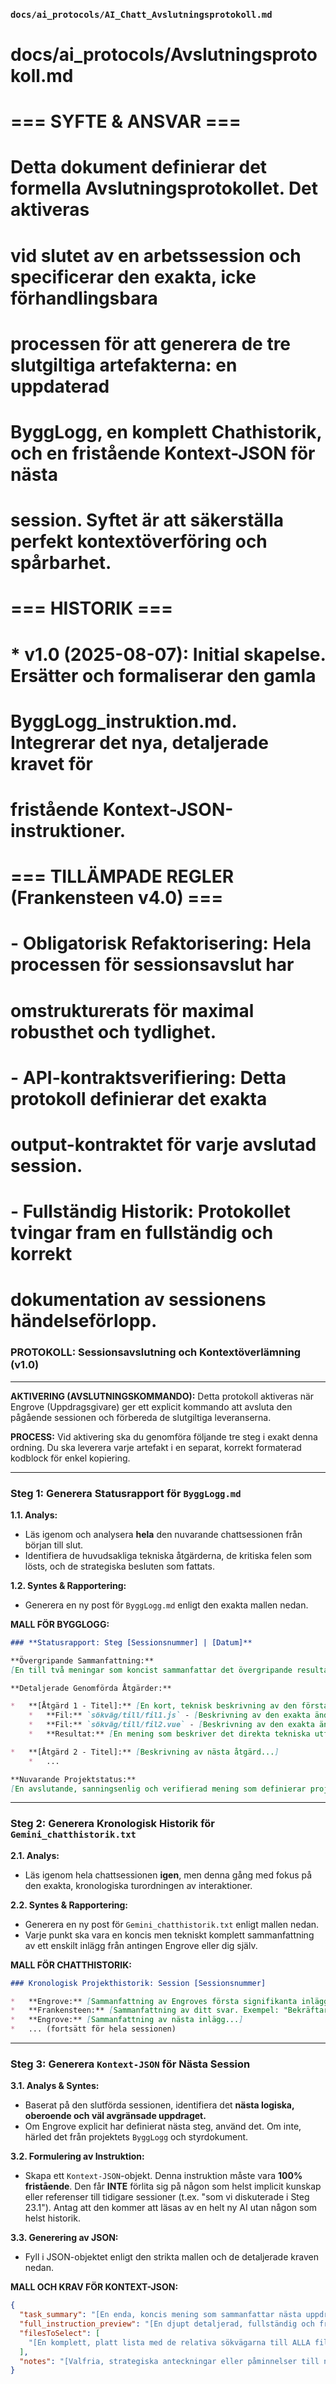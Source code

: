 ### **`docs/ai_protocols/AI_Chatt_Avslutningsprotokoll.md`**

# docs/ai_protocols/Avslutningsprotokoll.md
#
# === SYFTE & ANSVAR ===
# Detta dokument definierar det formella Avslutningsprotokollet. Det aktiveras
# vid slutet av en arbetssession och specificerar den exakta, icke förhandlingsbara
# processen för att generera de tre slutgiltiga artefakterna: en uppdaterad
# ByggLogg, en komplett Chathistorik, och en fristående Kontext-JSON för nästa
# session. Syftet är att säkerställa perfekt kontextöverföring och spårbarhet.
#
# === HISTORIK ===
# * v1.0 (2025-08-07): Initial skapelse. Ersätter och formaliserar den gamla
#   ByggLogg_instruktion.md. Integrerar det nya, detaljerade kravet för
#   fristående Kontext-JSON-instruktioner.
#
# === TILLÄMPADE REGLER (Frankensteen v4.0) ===
# - Obligatorisk Refaktorisering: Hela processen för sessionsavslut har
#   omstrukturerats för maximal robusthet och tydlighet.
# - API-kontraktsverifiering: Detta protokoll definierar det exakta
#   output-kontraktet för varje avslutad session.
# - Fullständig Historik: Protokollet tvingar fram en fullständig och korrekt
#   dokumentation av sessionens händelseförlopp.

### PROTOKOLL: Sessionsavslutning och Kontextöverlämning (v1.0)
--------------------------------------------------------------------------------
**AKTIVERING (AVSLUTNINGSKOMMANDO):**
Detta protokoll aktiveras när Engrove (Uppdragsgivare) ger ett explicit kommando att avsluta den pågående sessionen och förbereda de slutgiltiga leveranserna.

**PROCESS:**
Vid aktivering ska du genomföra följande tre steg i exakt denna ordning. Du ska leverera varje artefakt i en separat, korrekt formaterad kodblock för enkel kopiering.

---

### **Steg 1: Generera Statusrapport för `ByggLogg.md`**

**1.1. Analys:**
   - Läs igenom och analysera **hela** den nuvarande chattsessionen från början till slut.
   - Identifiera de huvudsakliga tekniska åtgärderna, de kritiska felen som lösts, och de strategiska besluten som fattats.

**1.2. Syntes & Rapportering:**
   - Generera en ny post för `ByggLogg.md` enligt den exakta mallen nedan.

**MALL FÖR BYGGLOGG:**
```markdown
### **Statusrapport: Steg [Sessionsnummer] | [Datum]**

**Övergripande Sammanfattning:**
[En till två meningar som koncist sammanfattar det övergripande resultatet eller statusförändringen under sessionen. Exempel: "En kritisk race condition i datalagret har felsökts och åtgärdats, vilket har återställt full funktionalitet i Data Explorer-modulen."]

**Detaljerade Genomförda Åtgärder:**

*   **[Åtgärd 1 - Titel]:** [En kort, teknisk beskrivning av den första stora åtgärden. Exempel: "Grundorsaksanalys och Korrigering av Applikationskrasch"]
    *   **Fil:** `sökväg/till/fil1.js` - [Beskrivning av den exakta ändringen och varför den gjordes.]
    *   **Fil:** `sökväg/till/fil2.vue` - [Beskrivning av den exakta ändringen och varför den gjordes.]
    *   **Resultat:** [En mening som beskriver det direkta tekniska utfallet av denna åtgärd. Exempel: "Den blockerande TypeError-kraschen vid applikationsstart är nu eliminerad."]

*   **[Åtgärd 2 - Titel]:** [Beskrivning av nästa åtgärd...]
    *   ...

**Nuvarande Projektstatus:**
[En avslutande, sanningsenlig och verifierad mening som definierar projektets tillstånd vid slutet av sessionen. Exempel: "Projektet är nu i ett stabilt, körbart tillstånd och är redo för en fokuserad och systematisk buggfix-session."]
```

---

### **Steg 2: Generera Kronologisk Historik för `Gemini_chatthistorik.txt`**

**2.1. Analys:**
   - Läs igenom hela chattsessionen **igen**, men denna gång med fokus på den exakta, kronologiska turordningen av interaktioner.

**2.2. Syntes & Rapportering:**
   - Generera en ny post för `Gemini_chatthistorik.txt` enligt mallen nedan.
   - Varje punkt ska vara en koncis men tekniskt komplett sammanfattning av ett enskilt inlägg från antingen Engrove eller dig själv.

**MALL FÖR CHATTHISTORIK:**
```markdown
### Kronologisk Projekthistorik: Session [Sessionsnummer]

*   **Engrove:** [Sammanfattning av Engroves första signifikanta inlägg. Exempel: "Inleder sessionen med att rapportera ett kritiskt fel i Data Explorer och tillhandahåller skärmdumpar samt konsolloggar som bevis."]
*   **Frankensteen:** [Sammanfattning av ditt svar. Exempel: "Bekräftar mottagandet, aktiverar 'Help me God'-protokollet och presenterar en initial grundorsaksanalys samt en åtgärdsplan."]
*   **Engrove:** [Sammanfattning av nästa inlägg...]
*   ... (fortsätt för hela sessionen)
```

---

### **Steg 3: Generera `Kontext-JSON` för Nästa Session**

**3.1. Analys & Syntes:**
   - Baserat på den slutförda sessionen, identifiera det **nästa logiska, oberoende och väl avgränsade uppdraget.**
   - Om Engrove explicit har definierat nästa steg, använd det. Om inte, härled det från projektets `ByggLogg` och styrdokument.

**3.2. Formulering av Instruktion:**
   - Skapa ett `Kontext-JSON`-objekt. Denna instruktion måste vara **100% fristående**. Den får **INTE** förlita sig på någon som helst implicit kunskap eller referenser till tidigare sessioner (t.ex. "som vi diskuterade i Steg 23.1"). Antag att den kommer att läsas av en helt ny AI utan någon som helst historik.

**3.3. Generering av JSON:**
   - Fyll i JSON-objektet enligt den strikta mallen och de detaljerade kraven nedan.

**MALL OCH KRAV FÖR KONTEXT-JSON:**
```json
{
  "task_summary": "[En enda, koncis mening som sammanfattar nästa uppdrag. Exempel: 'Implementera den kompletta 'Jämför Korg'-funktionen i Data Explorer.']",
  "full_instruction_preview": "[En djupt detaljerad, fullständig och fristående uppdragsbeskrivning. Den MÅSTE innehålla en 'Idé'-sektion och en numrerad 'Plan'. Varje punkt i planen MÅSTE inkludera en teknisk förklaring av 'Vad', 'Varför' och 'Hur'. Förklara all nödvändig bakgrundsinformation som om mottagaren aldrig har sett projektet förut. Exempel: 'Idé: Implementera 'Jämför Korg'-funktionen... Plan: 1. Etablera Datalagret (comparisonStore.js). Vad: Skapa en ny Pinia-store. Varför: För att skapa en central sanningskälla för valda objekt... Hur: Skapa en store med ett 'selectedItemIds'-state...']",
  "filesToSelect": [
    "[En komplett, platt lista med de relativa sökvägarna till ALLA filer som behövs för uppdraget. Detta inkluderar den primära komponenten, alla dess direkta och indirekta beroenden (andra komponenter, stores, API-filer), relevanta styrdokument från /docs, och de mest kritiska AI-protokollen från /docs/ai_protocols (t.ex. AI_Core_Instruction.md, Help_me_God_Protokoll.md, ai_config.json). Var hellre överdrivet inkluderande än exkluderande.]"
  ],
  "notes": "[Valfria, strategiska anteckningar eller påminnelser till nästa AI. Exempel: 'Fokusera på datatransponeringen i ComparisonModal.vue, då den är den mest komplexa delen. Verifiera API-kontrakten mellan komponenterna noggrant.']"
}
```
